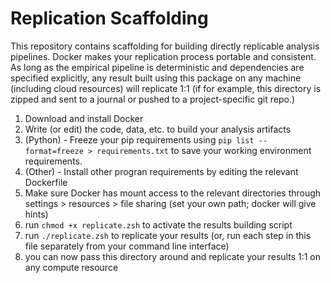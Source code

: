 # Replication Scaffolding

This repository contains scaffolding for building directly replicable analysis pipelines. Docker makes your replication process portable and consistent. As long as the empirical pipeline is deterministic and dependencies are specified explicitly, any result built using this package on any machine (including cloud resources) will replicate 1:1 (if for example, this directory is zipped and sent to a journal or pushed to a project-specific git repo.)


1. Download and install Docker
2. Write (or edit) the code, data, etc. to build your analysis artifacts
3. (Python) - Freeze your pip requirements using `pip list --format=freeze > requirements.txt` to save your working environment requirements.
4. (Other) - Install other progran requirements by editing the relevant Dockerfile
5. Make sure Docker has mount access to the relevant directories through settings > resources > file sharing (set your own path; docker will give hints)
6. run `chmod +x replicate.zsh` to activate the results building script
7. run `./replicate.zsh` to replicate your results (or, run each step in this file separately from your command line interface)
8. you can now pass this directory around and replicate your results 1:1 on any compute resource

